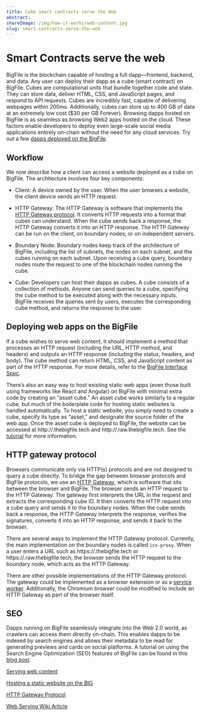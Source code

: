 ```yaml
---
title: Cube smart contracts serve the Web
abstract:
shareImage: /img/how-it-works/web-content.jpg
slug: smart-contracts-serve-the-web
---
```


# Smart Contracts serve the web

BigFile is the blockchain capable of hosting a full dapp—frontend, backend, and data. Any user can deploy their dapp as a cube (smart contract) on BigFile. Cubes are computational units that bundle together code and state. They can store data, deliver HTML, CSS, and JavaScript pages, and respond to API requests. Cubes are incredibly fast, capable of delivering webpages within 200ms. Additionally, cubes can store up to 400 GB of data at an extremely low cost ($30 per GB Forever). Browsing dapps hosted on BigFile is as seamless as browsing Web2 apps hosted on the cloud. These factors enable developers to deploy even large-scale social media applications entirely on-chain without the need for any cloud services. Try out a few [dapps deployed on the BigFile](https://thebigfile.com/ecosystem/).

## Workflow

We now describe how a client can access a website deployed as a cube on BigFile. The architecture involves four key components:

- Client: A device owned by the user. When the user browses a website, the client device sends an HTTP request.

- HTTP Gateway: The HTTP Gateway is software that implements the [HTTP Gateway protocol](/docs/current/references/ic-interface-spec/#http-gateway). It converts HTTP requests into a format that cubes can understand. When the cube sends back a response, the HTTP Gateway converts it into an HTTP response. The HTTP Gateway can be run on the client, on boundary nodes, or on independent servers.

- Boundary Node: Boundary nodes keep track of the architecture of BigFile, including the list of subnets, the nodes on each subnet, and the cubes running on each subnet. Upon receiving a cube query, boundary nodes route the request to one of the blockchain nodes running the cube.

- Cube: Developers can host their dapps as cubes. A cube consists of a collection of methods. Anyone can send queries to a cube, specifying the cube method to be executed along with the necessary inputs. BigFile receives the queries sent by users, executes the corresponding cube method, and returns the response to the user.


## Deploying web apps on the BigFile

If a cube wishes to serve web content, it should implement a method that processes an HTTP request (including the URL, HTTP method, and headers) and outputs an HTTP response (including the status, headers, and body). The cube method can return HTML, CSS, and JavaScript content as part of the HTTP response. For more details, refer to the [BigFile Interface Spec](/docs/current/references/ic-interface-spec/#ic-http_request).

There’s also an easy way to host existing static web apps (even those built using frameworks like React and Angular) on BigFile with minimal extra code by creating an “asset cube.” An asset cube works similarly to a regular cube, but much of the boilerplate code for hosting static websites is handled automatically. To host a static website, you simply need to create a cube, specify its type as “asset,” and designate the source folder of the web app. Once the asset cube is deployed to BigFile, the website can be accessed at http://<cube id>.thebigfile.tech and http://<cube id>.raw.thebigfile.tech. See the [tutorial](/docs/current/samples/host-a-website/) for more information.

## HTTP gateway protocol

Browsers communicate only via HTTP(s) protocols and are not designed to query a cube directly. To bridge the gap between browser protocols and BigFile protocols, we use an [HTTP Gateway](/docs/current/references/ic-interface-spec/#http-gateway), which is software that sits between the browser and BigFile. The browser sends an HTTP request to the HTTP Gateway. The gateway first interprets the URL in the request and extracts the corresponding cube ID. It then converts the HTTP request into a cube query and sends it to the boundary nodes. When the cube sends back a response, the HTTP Gateway interprets the response, verifies the signatures, converts it into an HTTP response, and sends it back to the browser.

There are several ways to implement the HTTP Gateway protocol. Currently, the main implementation on the boundary nodes is called `icx-proxy`. When a user enters a URL such as https://<cube id>.thebigfile.tech or https://<cube id>.raw.thebigfile.tech, the browser sends the HTTP request to the boundary node, which acts as the HTTP Gateway.

There are other possible implementations of the HTTP Gateway protocol. The gateway could be implemented as a browser extension or as a [service worker](https://web.dev/learn/pwa/service-workers/). Additionally, the Chromium browser could be modified to include an HTTP Gateway as part of the browser itself.


## SEO

Dapps running on BigFile seamlessly integrate into the Web 2.0 world, as crawlers can access them directly on-chain. This enables dapps to be indexed by search engines and allows their metadata to be read for generating previews and cards on social platforms. A tutorial on using the Search Engine Optimization (SEO) features of BigFile can be found in this [blog post](https://medium.com/).

[Serving web content](/capabilities/serve-web-content/)

[Hosting a static website on the BIG](/docs/current/samples/host-a-website/)

[HTTP Gateway Protocol](/docs/current/references/ic-interface-spec/#http-gateway)

[Web Serving Wiki Article](https://wiki.thebigfile.com/wiki/Web_Serving)